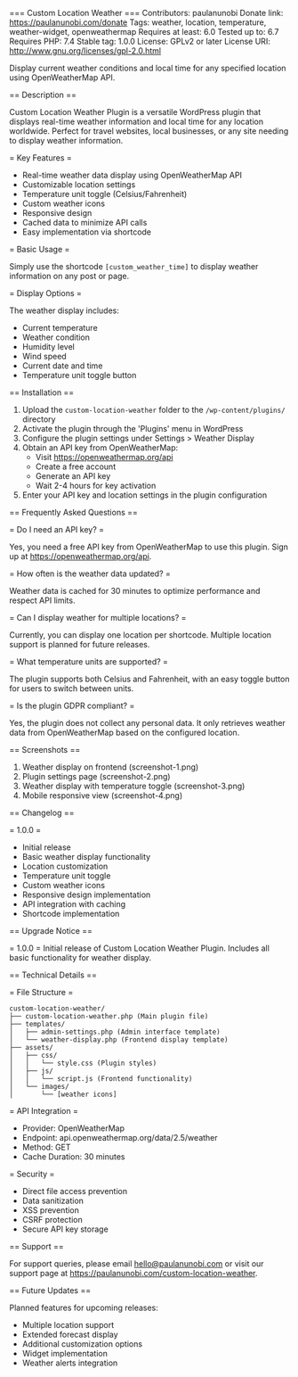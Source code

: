 === Custom Location Weather ===
Contributors: paulanunobi
Donate link: https://paulanunobi.com/donate
Tags: weather, location, temperature, weather-widget, openweathermap
Requires at least: 6.0
Tested up to: 6.7
Requires PHP: 7.4
Stable tag: 1.0.0
License: GPLv2 or later
License URI: http://www.gnu.org/licenses/gpl-2.0.html

Display current weather conditions and local time for any specified location using OpenWeatherMap API.

== Description ==

Custom Location Weather Plugin is a versatile WordPress plugin that displays real-time weather information and local time for any location worldwide. Perfect for travel websites, local businesses, or any site needing to display weather information.

= Key Features =

* Real-time weather data display using OpenWeatherMap API
* Customizable location settings
* Temperature unit toggle (Celsius/Fahrenheit)
* Custom weather icons
* Responsive design
* Cached data to minimize API calls
* Easy implementation via shortcode

= Basic Usage =

Simply use the shortcode `[custom_weather_time]` to display weather information on any post or page.

= Display Options =

The weather display includes:
* Current temperature
* Weather condition
* Humidity level
* Wind speed
* Current date and time
* Temperature unit toggle button

== Installation ==

1. Upload the `custom-location-weather` folder to the `/wp-content/plugins/` directory
2. Activate the plugin through the 'Plugins' menu in WordPress
3. Configure the plugin settings under Settings > Weather Display
4. Obtain an API key from OpenWeatherMap:
   * Visit https://openweathermap.org/api
   * Create a free account
   * Generate an API key
   * Wait 2-4 hours for key activation
5. Enter your API key and location settings in the plugin configuration

== Frequently Asked Questions ==

= Do I need an API key? =

Yes, you need a free API key from OpenWeatherMap to use this plugin. Sign up at https://openweathermap.org/api.

= How often is the weather data updated? =

Weather data is cached for 30 minutes to optimize performance and respect API limits.

= Can I display weather for multiple locations? =

Currently, you can display one location per shortcode. Multiple location support is planned for future releases.

= What temperature units are supported? =

The plugin supports both Celsius and Fahrenheit, with an easy toggle button for users to switch between units.

= Is the plugin GDPR compliant? =

Yes, the plugin does not collect any personal data. It only retrieves weather data from OpenWeatherMap based on the configured location.

== Screenshots ==

1. Weather display on frontend (screenshot-1.png)
2. Plugin settings page (screenshot-2.png)
3. Weather display with temperature toggle (screenshot-3.png)
4. Mobile responsive view (screenshot-4.png)

== Changelog ==

= 1.0.0 =
* Initial release
* Basic weather display functionality
* Location customization
* Temperature unit toggle
* Custom weather icons
* Responsive design implementation
* API integration with caching
* Shortcode implementation

== Upgrade Notice ==

= 1.0.0 =
Initial release of Custom Location Weather Plugin. Includes all basic functionality for weather display.

== Technical Details ==

= File Structure =
```
custom-location-weather/
├── custom-location-weather.php (Main plugin file)
├── templates/
│   ├── admin-settings.php (Admin interface template)
│   └── weather-display.php (Frontend display template)
├── assets/
│   ├── css/
│   │   └── style.css (Plugin styles)
│   ├── js/
│   │   └── script.js (Frontend functionality)
│   └── images/
│       └── [weather icons]
```

= API Integration =
* Provider: OpenWeatherMap
* Endpoint: api.openweathermap.org/data/2.5/weather
* Method: GET
* Cache Duration: 30 minutes

= Security =
* Direct file access prevention
* Data sanitization
* XSS prevention
* CSRF protection
* Secure API key storage

== Support ==

For support queries, please email hello@paulanunobi.com or visit our support page at https://paulanunobi.com/custom-location-weather.

== Future Updates ==

Planned features for upcoming releases:
* Multiple location support
* Extended forecast display
* Additional customization options
* Widget implementation
* Weather alerts integration